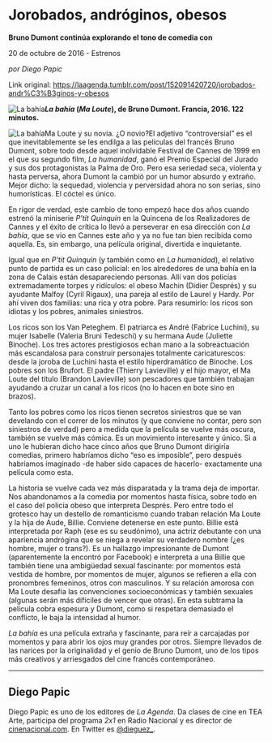 # Jorobados, andróginos, obesos

**Bruno Dumont continúa explorando el tono de comedia con**

20 de octubre de 2016 - Estrenos

_por Diego Papic_

Link original: https://laagenda.tumblr.com/post/152091420720/jorobados-andr%C3%B3ginos-y-obesos

![La bahía](https://64.media.tumblr.com/f38d1819eb2688aaf886938c571f3346/tumblr_inline_pjzt0lC8Ci1t6q87u_500.jpg)***La bahía* (*Ma Loute*), de Bruno Dumont. Francia, 2016. 122 minutos.**

![La bahía](https://64.media.tumblr.com/f38d1819eb2688aaf886938c571f3346/tumblr_inline_pjzt0lC8Ci1t6q87u_500.jpg)Ma Loute y su novia. ¿O novio?El adjetivo “controversial” es el que inevitablemente se les endilga a las películas del francés Bruno Dumont, sobre todo desde aquel inolvidable Festival de Cannes de 1999 en el que su segundo film, *La humanidad*, ganó el Premio Especial del Jurado y sus dos protagonistas la Palma de Oro. Pero esa seriedad seca, violenta y hasta perversa, ahora Dumont la cambió por un humor absurdo y extraño. Mejor dicho: la sequedad, violencia y perversidad ahora no son serias, sino humorísticas. El cóctel es único.

En rigor de verdad, este cambio de tono empezó hace dos años cuando estrenó la miniserie *P'tit Quinquin* en la Quincena de los Realizadores de Cannes y el éxito de crítica lo llevó a perseverar en esa dirección con *La bahía*, que se vio en Cannes este año y ya no fue tan bien recibida como aquella. Es, sin embargo, una película original, divertida e inquietante.

Igual que en *P'tit Quinquin* (y también como en *La humanidad*), el relativo punto de partida es un caso policial: en los alrededores de una bahía en la zona de Calais están desapareciendo personas. Allí van dos policías extremadamente torpes y ridículos: el obeso Machin (Didier Després) y su ayudante Malfoy (Cyril Rigaux), una pareja al estilo de Laurel y Hardy. Por ahí viven dos familias: una rica y otra pobre. Para resumirlo: los ricos son idiotas y los pobres, animales siniestros.

Los ricos son los Van Peteghem. El patriarca es André (Fabrice Luchini), su mujer Isabelle (Valeria Bruni Tedeschi) y su hermana Aude (Juliette Binoche). Los tres actores prestigiosos echan mano a la sobreactuación más escandalosa para construir personajes totalmente caricaturescos: desde la joroba de Luchini hasta el estilo híperdramático de Binoche. Los pobres son los Brufort. El padre (Thierry Lavieville) y el hijo mayor, el Ma Loute del título (Brandon Lavieville) son pescadores que también trabajan ayudando a cruzar un canal a los ricos (no lo hacen en bote sino en brazos).

Tanto los pobres como los ricos tienen secretos siniestros que se van develando con el correr de los minutos (y que conviene no contar, pero son siniestros de verdad) pero a medida que la película se vuelve más oscura, también se vuelve más cómica. Es un movimiento interesante y único. Si a uno le hubieran dicho hace cinco años que Bruno Dumont dirigiría comedias, primero habríamos dicho “eso es imposible”, pero después habríamos imaginado -de haber sido capaces de hacerlo- exactamente una película como esta.

La historia se vuelve cada vez más disparatada y la trama deja de importar. Nos abandonamos a la comedia por momentos hasta física, sobre todo en el caso del policía obeso que interpreta Després. Pero entre todo el grotesco hay un destello de romanticismo cuando traban relación Ma Loute y la hija de Aude, Billie. Conviene detenerse en este punto. Billie está interpretada por Raph (ese es su seudónimo), una actriz debutante con una apariencia andrógina que se niega a revelar su verdadero nombre (¿es hombre, mujer o trans?). Es un hallazgo impresionante de Dumont (aparentemente la encontró por Facebook) e interpreta a una Billie que también tiene una ambigüedad sexual fascinante: por momentos está vestida de hombre, por momentos de mujer, algunos se refieren a ella con pronombres femeninos, otros con masculinos. Y su relación amorosa con Ma Loute desafía las convenciones socioeconómicas y también sexuales (algunas serán más difíciles de vencer que otras). En esta subtrama la película cobra espesura y Dumont, como si respetara demasiado el conflicto, le baja la intensidad al humor.

*La bahía* es una película extraña y fascinante, para reír a carcajadas por momentos y para abrir los ojos muy grandes por otros. Siempre llevados de las narices por la originalidad y el genio de Bruno Dumont, uno de los tipos más creativos y arriesgados del cine francés contemporáneo.

  




---

 Diego Papic
------------

 Diego Papic es uno de los editores de *La Agenda*. Da clases de cine en TEA Arte, participa del programa *2x1* en Radio Nacional y es director de [cinenacional.com](http://www.cinenacional.com/). En Twitter es [@dieguez\_](https://twitter.com/dieguez_). 


